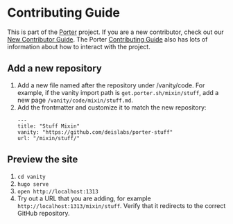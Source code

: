 # Contributing Guide

This is part of the [Porter][porter] project. If you are a new contributor,
check out our [New Contributor Guide][new-contrib]. The Porter [Contributing
Guide][contrib] also has lots of information about how to interact with the
project.

[porter]: https://github.com/deislabs/porter
[new-contrib]: https://porter.sh/contribute
[contrib]: https://github.com/deislabs/porter/blob/master/CONTRIBUTING.md

## Add a new repository

1. Add a new file named after the repository under /vanity/code. For example, if the
    vanity import path is `get.porter.sh/mixin/stuff`, add a new page 
    `/vanity/code/mixin/stuff.md`.
1. Add the frontmatter and customize it to match the new repository:
    ```
    ---
    title: "Stuff Mixin"
    vanity: "https://github.com/deislabs/porter-stuff"
    url: "/mixin/stuff/"
    ```

## Preview the site

1. `cd vanity`
1. `hugo serve`
1. `open http://localhost:1313`
1. Try out a URL that you are adding, for example 
    `http://localhost:1313/mixin/stuff`. Verify that it redirects to the correct 
    GitHub repository.